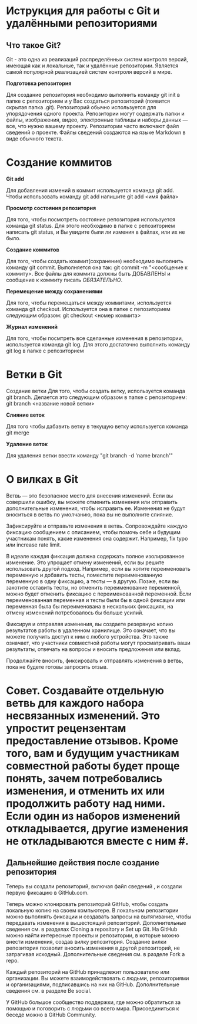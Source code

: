 # Иструкция для работы с Git и удалёнными репозиториями # 

## Что такое Git?

Git - это одна из реализаций распределённых систем контроля версий, имеющая как и локальные, так и удалённые репозитории. Является самой популярной реализацией систем контроля версий в мире.

**Подготовка репозитория**

Для создание репозитория необходимо выполнить команду git init в папке с репозиторием и у Вас создаться репозиторий (появится скрытая папка .git). Репозиторий обычно используется для упорядочения одного проекта. Репозитории могут содержать папки и файлы, изображения, видео, электронные таблицы и наборы данных — все, что нужно вашему проекту. Репозитории часто включают файл сведений о проекте. Файлы сведений создаются на языке Markdown в виде обычного текста.

# Создание коммитов

**Git add**

Для добавления измений в коммит используется команда git add. Чтобы использовать команду git add напишите git add <имя файла>

**Просмотр состояния репозитория**

Для того, чтобы посмотреть состояние репозитория используется команда git status. Для этого необходимо в папке с репозиторием написать git status, и Вы увидите были ли измения в файлах, или их не было.

**Создание коммитов**

Для того, чтобы создать коммит(сохранение) необходимо выполнить команду git commit. Выполняется она так: git commit -m "<сообщение к коммиту>. Все файлы для коммита должны быть ДОБАВЛЕНЫ и сообщение к коммиту писать *ОБЯЗАТЕЛЬНО*.

**Перемещение между сохранениями**

Для того, чтобы перемещаться между коммитами, используется команда git checkout. Используется она в папке с пепозиторием следующим образом: git checkout <номер коммита>

**Журнал изменений**

Для того, чтобы посмтреть все сделанные изменения в репозитории, используется команда git log. Для этого достаточно выполнить команду git log в папке с репозиторием

# **Ветки в Git** #

Создание ветки
Для того, чтобы создать ветку, используется команда git branch. Делается это следующим образом в папке с репозиторием: git branch <название новой ветки>

**Слияние веток**

Для того чтобы дабавить ветку в текущую ветку используется команда git merge

**Удаление веток**

Для удаления ветки ввести команду "git branch -d 'name branch'"

# О вилках в Git 

Ветвь — это безопасное место для внесения изменений. Если вы совершили ошибку, вы можете отменить изменения или отправить дополнительные изменения, чтобы исправить ее. Изменения не будут вноситься в ветвь по умолчанию, пока вы не выполните слияние.

Зафиксируйте и отправьте изменения в ветвь. Сопровождайте каждую фиксацию сообщением с описанием, чтобы помочь себе и будущим участникам понять, какие изменения она содержит. Например, fix typo или increase rate limit.

В идеале каждая фиксация должна содержать полное изолированное изменение. Это упрощает отмену изменений, если вы решите использовать другой подход. Например, если вы хотите переименовать переменную и добавить тесты, поместите переименованную переменную в одну фиксацию, а тесты — в другую. Позже, если вы захотите оставить тесты, но отменить переименование переменной, можно будет отменить фиксацию с переименованной переменной. Если переименованная переменная и тесты были бы в одной фиксации или переменная была бы переименована в нескольких фиксациях, на отмену изменений потребовалось бы больше усилий.

Фиксируя и отправляя изменения, вы создаете резервную копию результатов работы в удаленном хранилище. Это означает, что вы можете получить доступ к ним с любого устройства. Это также означает, что участники совместной работы могут просматривать ваши результаты, отвечать на вопросы и вносить предложения или вклад.

Продолжайте вносить, фиксировать и отправлять изменения в ветвь, пока не будете готовы запросить отзыв.

# Совет. Создавайте отдельную ветвь для каждого набора несвязанных изменений. Это упростит рецензентам предоставление отзывов. Кроме того, вам и будущим участникам совместной работы будет проще понять, зачем потребовались изменения, и отменить их или продолжить работу над ними. Если один из наборов изменений откладывается, другие изменения не откладываются вместе с ним #. 

## Дальнейшие действия после создание репозитория ##
 Теперь вы создали репозиторий, включая файл сведений , и создали первую фиксацию в GitHub.com.

Теперь можно клонировать репозиторий GitHub, чтобы создать локальную копию на своем компьютере. В локальном репозитории можно выполнять фиксации и создавать запросы на вытягивание, чтобы передавать изменения в вышестоящий репозиторий. Дополнительные сведения см. в разделах Cloning a repository и Set up Git.
На GitHub можно найти интересные проекты и репозитории, в которые можно внести изменения, создав вилку репозитория. Создание вилки репозитория позволит вносить изменения в другой репозиторий, не затрагивая исходный. Дополнительные сведения см. в разделе Fork a repo.

Каждый репозиторий на GitHub принадлежит пользователю или организации. Вы можете взаимодействовать с людьми, репозиториями и организациями, подписавшись на них на GitHub. Дополнительные сведения см. в разделе Be social.

У GitHub большое сообщество поддержки, где можно обратиться за помощью и поговорить с людьми со всего мира. Присоединиться к беседе можно в GitHub Community.